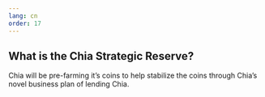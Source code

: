 ```yaml
---
lang: cn
order: 17
---
```


What is the Chia Strategic Reserve?
-----------------------

Chia will be pre-farming it’s coins to help stabilize the coins through Chia’s novel business plan of lending Chia.
